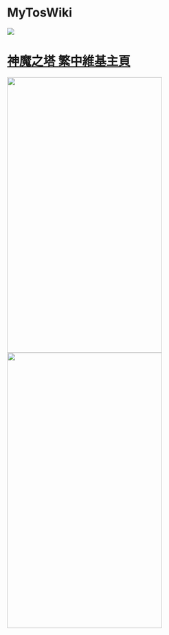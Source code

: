# MyTosWiki

<!-- Not work
![Image icon][tosWikiIcon] 
-->
<!-- Good -->
<a href="http://zh.tos.wikia.com/wiki/%E7%A5%9E%E9%AD%94%E4%B9%8B%E5%A1%94_Tower_of_Saviors_%E7%BB%B4%E5%9F%BA">
  <img src="https://vignette.wikia.nocookie.net/tos/images/8/89/Wiki-wordmark.png/revision/latest?cb=20180122205700&path-prefix=zh">
</a>

# [神魔之塔 繁中維基主頁][tosWikiLink]

<img width="360" height="640" src="/images/1.0.0/Screenshot_20180210-155715.png"><img width="100"><img width="360" height="640" src="/images/1.0.0/Screenshot_20180210-155723.png">

<!--  Images too big
![Sample Home][v1.0.0_1]
![Sample Card][v1.0.0_2]
-->

<!-- Reference links - Tos Wiki -->
[tosWikiIcon]: https://vignette.wikia.nocookie.net/tos/images/8/89/Wiki-wordmark.png/revision/latest?cb=20180122205700&path-prefix=zh "神魔之塔 繁中維基圖示"
[tosWikiLink]: http://zh.tos.wikia.com/wiki/%E7%A5%9E%E9%AD%94%E4%B9%8B%E5%A1%94_Tower_of_Saviors_%E7%BB%B4%E5%9F%BA "神魔之塔 繁中維基主頁"

[v1.0.0_1]: /images/1.0.0/Screenshot_20180210-155715.png "首頁"
[v1.0.0_2]: /images/1.0.0/Screenshot_20180210-155723.png "點卡片後出現Dialog"
[v1.0.0_3]: /images/1.0.0/sample.gif "功能簡介"

<!-- Reference links - Readme syntax -->
[syntax1]: https://guides.github.com/features/mastering-markdown/ "Mark down"
[syntax2]: https://help.github.com/articles/basic-writing-and-formatting-syntax/ 'Mark down'
[syntax3]: https://daringfireball.net/projects/markdown/syntax (Mark down)

